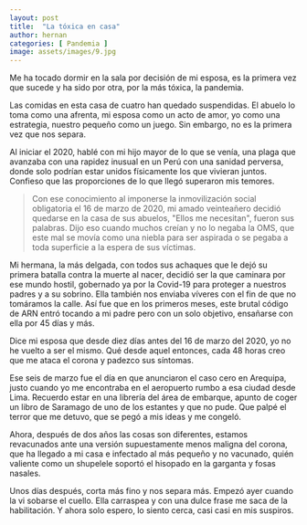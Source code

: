 ```yaml
---
layout: post
title:  "La tóxica en casa"
author: hernan
categories: [ Pandemia ]
image: assets/images/9.jpg
---
```


Me ha tocado dormir en la sala por decisión de mi esposa, es la primera vez que sucede y ha sido por otra, por la más tóxica, la pandemia.

Las comidas en esta casa de cuatro han quedado suspendidas. El abuelo lo toma como una afrenta, mi esposa como un acto de amor, yo como una estrategia, nuestro pequeño como un juego. Sin embargo, no es la primera vez que nos separa.

Al iniciar el 2020, hablé con mi hijo mayor de lo que se venía, una plaga que avanzaba con una rapidez inusual en un Perú con una sanidad perversa, donde solo podrían estar unidos físicamente los que vivieran juntos. Confieso que las proporciones de lo que llegó superaron mis temores.

> Con ese conocimiento al imponerse la inmovilización social obligatoria el 16 de marzo de 2020, mi amado veinteañero decidió quedarse en la casa de sus abuelos, "Ellos me necesitan", fueron sus palabras. Dijo eso cuando muchos creían y no lo negaba la OMS, que este mal se movía como una niebla para ser aspirada o se pegaba a toda superficie a la espera de sus víctimas.

Mi hermana, la más delgada, con todos sus achaques que le dejó su primera batalla contra la muerte al nacer, decidió ser la que caminara por ese mundo hostil, gobernado ya por la Covid-19 para proteger a nuestros padres y a su sobrino. Ella también nos enviaba víveres con el fin de que no tomáramos la calle. Así fue que en los primeros meses, este brutal código de ARN entró tocando a mi padre pero con un solo objetivo, ensañarse con ella por 45 días y más.

Dice mi esposa que desde diez días antes del 16 de marzo del 2020, yo no he vuelto a ser el mismo. Qué desde aquel entonces, cada 48 horas creo que me ataca el corona y padezco sus síntomas.

Ese seis de marzo fue el día en que anunciaron el caso cero en Arequipa, justo cuando yo me encontraba en el aeropuerto rumbo a esa ciudad desde Lima. Recuerdo estar en una librería del área de embarque, apunto de coger un libro de Saramago de uno de los estantes y que no pude. Que palpé el terror que me detuvo, que se pegó a mis ideas y me congeló.

Ahora, después de dos años las cosas son diferentes, estamos revacunados ante una versión supuestamente menos maligna del corona, que ha llegado a mi casa e infectado al más pequeño y no vacunado, quién valiente como un shupelele soportó el hisopado en la garganta y fosas nasales.

Unos días después, corta más fino y nos separa más. Empezó ayer cuando la vi sobarse el cuello. Ella carraspea y con una dulce frase me saca de la habilitación. Y ahora solo espero, lo siento cerca, casi casi en mis suspiros.


